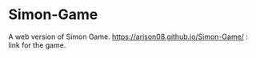 # Simon-Game
A web version of Simon Game.
https://arison08.github.io/Simon-Game/ : link for the game.
